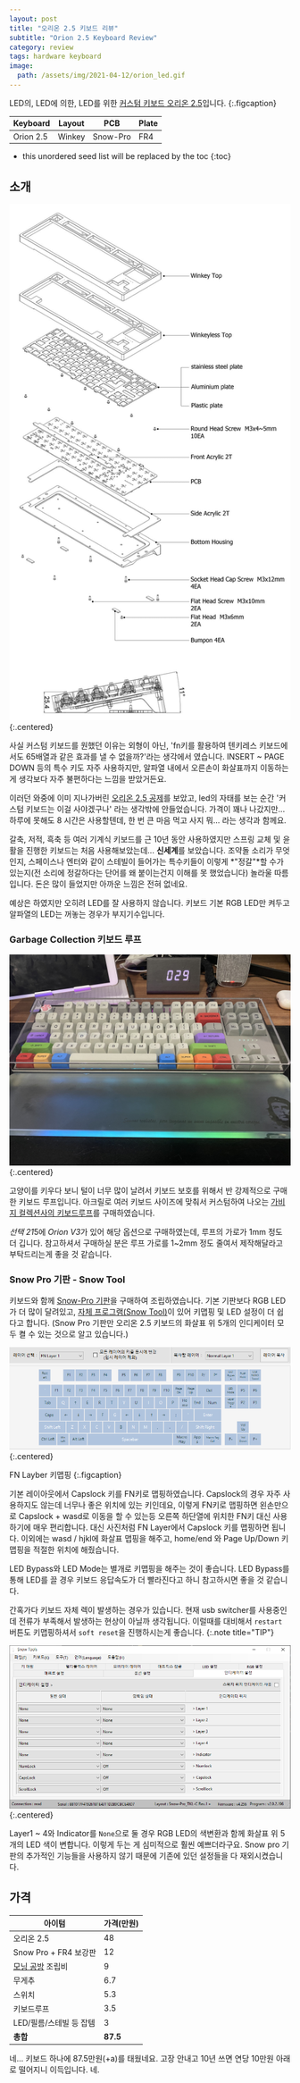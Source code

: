 ```yaml
---
layout: post
title: "오리온 2.5 키보드 리뷰"
subtitle: "Orion 2.5 Keyboard Review"
category: review
tags: hardware keyboard
image:
  path: /assets/img/2021-04-12/orion_led.gif
---
```


LED의, LED에 의한, LED를 위한 [커스텀 키보드 오리온 2.5](http://kbd4u.cafe24.com/product/detail.html?product_no=101&cate_no=39&display_group=1)입니다.
{:.figcaption}

| Keyboard | Layout | PCB | Plate |
|----------|--------|-----|-------|
| Orion 2.5 | Winkey | Snow-Pro | FR4 |

<!--more-->

* this unordered seed list will be replaced by the toc
{:toc}


## 소개

![Orion layout](/assets/img/2021-04-12/orion_layout.jpg){:.centered}

사실 커스텀 키보드를 원했던 이유는 외형이 아닌, 'fn키를 활용하여 텐키레스 키보드에서도 65배열과 같은 효과를 낼 수 없을까?'라는 생각에서 였습니다.
INSERT ~ PAGE DOWN 등의 특수 키도 자주 사용하지만, 알파열 내에서 오른손이 화살표까지 이동하는게 생각보다 자주 불편하다는 느낌을 받았거든요.

이러던 와중에 이미 지나가버린 [오리온 2.5 공제](https://kbdlab.co.kr/index.php?mid=board_gb_do&document_srl=6180724)를 보았고, led의 자태를 보는 순간 '커스텀 키보드는 이걸 사야겠구나' 라는 생각밖에 안들었습니다.
가격이 꽤나 나갔지만... 하루에 못해도 8 시간은 사용할텐데, 한 번 큰 마음 먹고 사지 뭐... 라는 생각과 함께요.

갈축, 저적, 흑축 등 여러 기계식 키보드를 근 10년 동안 사용하였지만 스프링 교체 및 윤활을 진행한 키보드는 처음 사용해보았는데... **신세계**를 보았습니다.
조약돌 소리가 무엇인지, 스페이스나 엔터와 같이 스테빌이 들어가는 특수키들이 이렇게 *"정갈"*할 수가 있는지(전 소리에 정갈하다는 단어를 왜 붙이는건지 이해를 못 했었습니다) 놀라울 따름입니다. 돈은 많이 들었지만 아까운 느낌은 전혀 없네요.

예상은 하였지만 오히려 LED를 잘 사용하지 않습니다. 키보드 기본 RGB LED만 켜두고 알파열의 LED는 꺼놓는 경우가 부지기수입니다.

### Garbage Collection 키보드 루프

![Keyboard Roof](/assets/img/2021-04-12/gc_keyboard_roof.jpg){:.centered}

고양이를 키우다 보니 털이 너무 많이 날려서 키보드 보호를 위해서 반 강제적으로 구매한 키보드 루프입니다.
아크릴로 여러 키보드 사이즈에 맞춰서 커스텀하여 나오는 [가비지 컬렉션사의 키보드루프](http://garbagecollection.co.kr/goods/goods_view.php?goodsNo=1000000000)를 구매하였습니다.

*선택 21*5에 *Orion V3*가 있어 해당 옵션으로 구매하였는데, 루프의 가로가 1mm 정도 더 깁니다.
참고하셔서 구매하실 분은 루프 가로를 1~2mm 정도 줄여서 제작해달라고 부탁드리는게 좋을 것 같습니다.

### Snow Pro 기판 - Snow Tool

키보드와 함께 [Snow-Pro 기판](https://kbdlab.co.kr/index.php?mid=board_gqHn82&document_srl=4823632)을 구매하여 조립하였습니다.
기본 기판보다 RGB LED가 더 많이 달려있고, [자체 프로그램(Snow Tool)](https://kbdlab.co.kr/index.php?mid=board_sw&document_srl=4396654)이 있어 키맵핑 및 LED 설정이 더 쉽다고 합니다. (Snow Pro 기판만 오리온 2.5 키보드의 화살표 위 5개의 인디케이터 모두 켤 수 있는 것으로 알고 있습니다.)

![Key Mapping](/assets/img/2021-04-12/snow_tool.png){:.centered}

FN Layber 키맵핑
{:.figcaption}

기본 레이아웃에서 Capslock 키를 FN키로 맵핑하였습니다. Capslock의 경우 자주 사용하지도 않는데 너무나 좋은 위치에 있는 키인데요, 이렇게 FN키로 맵핑하면 왼손만으로
Capslock + wasd로 이동을 할 수 있는등 오른쪽 하단열에 위치한 FN키 대신 사용하기에 매우 편리합니다. 대신 사진처럼 FN Layer에서 Capslock 키를 맵핑하면 됩니다.
이외에는 wasd / hjkl에 화살표 맵핑을 해주고, home/end 와 Page Up/Down 키맵핑을 적절한 위치에 해줬습니다.

LED Bypass와 LED Mode는 별개로 키맵핑을 해주는 것이 좋습니다. LED Bypass를 통해 LED를 끌 경우 키보드 응답속도가 더 빨라진다고 하니 참고하시면 좋을 것 같습니다.

간혹가다 키보드 자체 렉이 발생하는 경우가 있습니다. 현재 usb switcher를 사용중인데 전류가 부족해서 발생하는 현상이 아닐까 생각됩니다. 이럴때를 대비해서 `restart` 버튼도 키맵핑하셔서 `soft reset`을 진행하시는게 좋습니다.
{:.note title="TIP"}

![Key Mapping](/assets/img/2021-04-12/snow_tool_indicator.png){:.centered}

Layer1 ~ 4와 Indicator를 `None`으로 둘 경우 RGB LED의 색변환과 함께 화살표 위 5개의 LED 색이 변합니다. 이렇게 두는 게 심미적으로 훨씬 예쁘더라구요.
Snow pro 기판의 추가적인 기능들을 사용하지 않기 때문에 기존에 있던 설정들을 다 재외시켰습니다.

## 가격

| 아이텀 | 가격(만원) |
|-------|-----------|
| 오리온 2.5 | 48 |
| Snow Pro + FR4 보강판 | 12 |
| [모닝 공방](https://kbdlab.co.kr/index.php?mid=page_ZpVE14) 조립비 | 9 |
| 무게추 | 6.7 |
| 스위치 | 5.3 |
| 키보드루프 | 3.5 |
| LED/필름/스테빌 등 잡템 | 3 |
| **총합** | **87.5** |

네... 키보드 하나에 87.5만원(+a)를 태웠네요. 고장 안내고 10년 쓰면 연당 10만원 아래로 떨어지니 이득입니다. 네.
